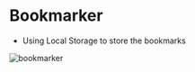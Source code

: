 # Bookmarker
* Using Local Storage to store the bookmarks

![bookmarker](https://user-images.githubusercontent.com/29807797/35539516-f0e7b0c2-051f-11e8-9307-ec2441154f41.JPG)
